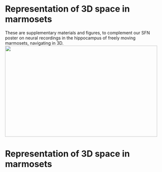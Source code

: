 # Representation of 3D space in marmosets
These are supplementary materials and figures, to complement our SFN poster on neural recordings in the hippocampus of freely moving marmosets, navigating in 3D.  
<img src="https://user-images.githubusercontent.com/93541319/139712178-60d21343-d128-4e42-b2af-415fbab77901.png" width="500" height="300">

# Representation of 3D space in marmosets
